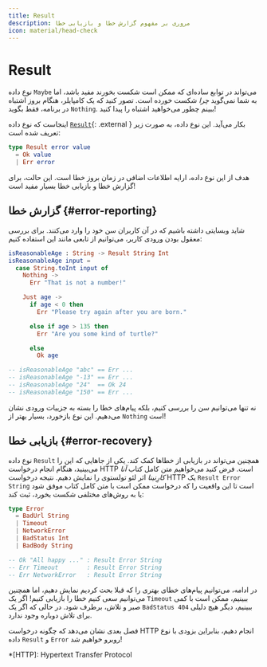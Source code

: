 ```yaml
---
title: Result
description: مروری بر مفهوم گزارش خطا و بازیابی خطا
icon: material/head-check
---
```


# Result

نوع داده `Maybe` می‌تواند در توابع ساده‌ای که ممکن است شکست بخورند مفید باشد، اما به شما نمی‌گوید _چرا_ شکست خورده است. تصور کنید که یک کامپایلر، هنگام بروز اشتباه در برنامه، فقط بگوید `Nothing`. ببینم چطور می‌خواهید اشتباه را پیدا کنید!

اینجاست که نوع داده [`Result`][result]{: .external } بکار می‌آید. این نوع داده، به صورت زیر تعریف شده است:

```elm
type Result error value
  = Ok value
  | Err error
```

هدف از این نوع داده، ارایه اطلاعات اضافی در زمان بروز خطا است. این حالت، برای گزارش خطا و بازیابی خطا بسیار مفید است!

## گزارش خطا {#error-reporting}

شاید وبسایتی داشته باشیم که در آن کاربران سن خود را وارد می‌کنند. برای بررسی معقول بودن ورودی کاربر، می‌توانیم از تابعی مانند این استفاده کنیم:

```elm
isReasonableAge : String -> Result String Int
isReasonableAge input =
  case String.toInt input of
    Nothing ->
      Err "That is not a number!"

    Just age ->
      if age < 0 then
        Err "Please try again after you are born."

      else if age > 135 then
        Err "Are you some kind of turtle?"

      else
        Ok age

-- isReasonableAge "abc" == Err ...
-- isReasonableAge "-13" == Err ...
-- isReasonableAge "24"  == Ok 24
-- isReasonableAge "150" == Err ...
```

نه تنها می‌توانیم سن را بررسی کنیم، بلکه پیام‌های خطا را بسته به جزییات ورودی نشان می‌دهیم. این نوع بازخورد، بسیار بهتر از `Nothing` است!

## بازیابی خطا {#error-recovery}

نوع داده `Result` همچنین می‌تواند در بازیابی از خطاها کمک کند. یکی از جاهایی که این را می‌بینید، هنگام انجام درخواست HTTP است. فرض کنید می‌خواهیم متن کامل کتاب _آنا کارِنینا_ اثر لئو تولستوی را نمایش دهیم. نتیجه درخواست HTTP یک `Result Error String` است تا این واقعیت را که درخواست ممکن است با متن کامل کتاب موفق شود یا به روش‌های مختلفی شکست بخورد، ثبت کند:

```elm
type Error
  = BadUrl String
  | Timeout
  | NetworkError
  | BadStatus Int
  | BadBody String

-- Ok "All happy ..." : Result Error String
-- Err Timeout        : Result Error String
-- Err NetworkError   : Result Error String
```

در ادامه، می‌توانیم پیام‌های خطای بهتری را که قبلا بحث کردیم نمایش دهیم، اما همچنین می‌توانیم سعی کنیم خطا را بازیابی کنیم! اگر یک `Timeout` ببینیم، ممکن است با کمی صبر و تلاش، برطرف شود. در حالی که اگر یک `BadStatus 404` ببینیم، دیگر هیچ دلیلی برای تلاش دوباره وجود ندارد.

فصل بعدی نشان می‌دهد که چگونه درخواست HTTP انجام دهیم، بنابراین بزودی با نوع داده `Result` و `Error` روبرو خواهیم شد!

*[HTTP]: Hypertext Transfer Protocol

[result]: https://package.elm-lang.org/packages/elm-lang/core/latest/Result#Result